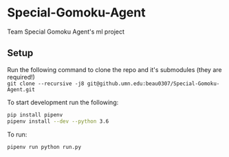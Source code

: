 # Special-Gomoku-Agent
Team Special Gomoku Agent's ml project

## Setup
Run the following command to clone the repo and it's submodules (they are required!)  
`git clone --recursive -j8 git@github.umn.edu:beau0307/Special-Gomoku-Agent.git`

To start development run the following:
```bash
pip install pipenv
pipenv install --dev --python 3.6
```
To run:
```bash
pipenv run python run.py
```